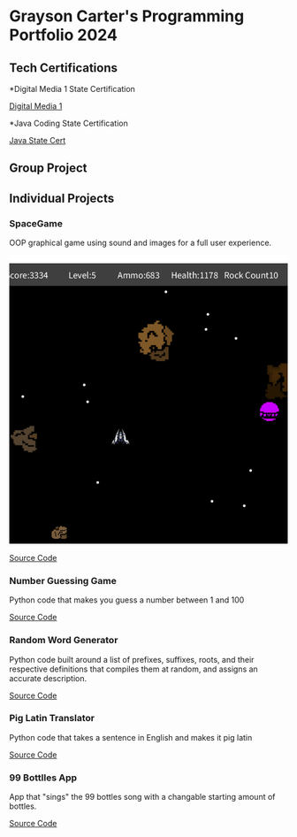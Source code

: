 # Grayson Carter's Programming Portfolio 2024

## Tech Certifications
*Digital Media 1 State Certification

[Digital Media 1](https://github.com/goober42/programmingportfolio/blob/main/images/graphiccert.pdf)

*Java Coding State Certification

[Java State Cert](https://github.com/goober42/programmingportfolio/blob/main/images/programcert.pdf)

## Group Project

## Individual Projects

### SpaceGame
OOP graphical game using sound and images for a full user experience.

![Gameplay](https://github.com/goober42/programmingportfolio/blob/main/images/sg1.png)

[Source Code](https://github.com/goober42/programmingportfolio/blob/main/src/SpaceGame.zip)

### Number Guessing Game
Python code that makes you guess a number between 1 and 100

[Source Code](https://github.com/goober42/programmingportfolio/blob/main/src/main%20(4).py)

### Random Word Generator
Python code built around a list of prefixes, suffixes, roots, and their respective definitions that compiles them at random, and assigns an accurate description.

[Source Code](https://github.com/goober42/programmingportfolio/blob/main/src/wordgen.py)

### Pig Latin Translator
Python code that takes a sentence in English and makes it pig latin

[Source Code]()

### 99 Bottlles App
App that "sings" the 99 bottles song with a changable starting amount of bottles.

[Source Code](https://github.com/goober42/programmingportfolio/blob/main/src/bottles.py)

